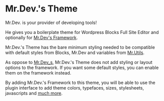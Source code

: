 # Mr.Dev.'s Theme

Mr.Dev. is your provider of developing tools!

He gives you a boilerplate theme for Wordpress Blocks Full Site Editor and optionally for [Mr.Dev's Framework](https://marcosrego.com/development/mrdev-framework/).

Mr.Dev.'s Theme has the bare minimum styling needed to be compatible with default styles from Blocks, Mr.Dev and variables from [Mr.Utils](https://marcosrego.com/development/mr-utils/).

As oppose to [Mr.Dev_s](https://github.com/marcosrego-web/mrdev_s), Mr.Dev.'s Theme does not add styling or layout options to the framework. If you want some default styles, you can enable them on the framework instead.

By adding Mr.Dev.'s Framework to this theme, you will be able to use the plugin interface to add theme colors, typefaces, sizes, stylesheets, javascripts and [much more](https://marcosrego.com/development/mrdev-framework/#features).
